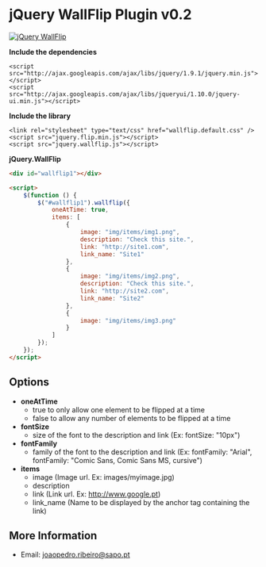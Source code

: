# jQuery WallFlip Plugin v0.2 #


[![jQuery WallFlip](http://s7.postimage.org/vnnl72nob/wallflip.png)](https://github.com/rollbackpt/jQuery.WallFlip)


**Include the dependencies**

    <script src="http://ajax.googleapis.com/ajax/libs/jquery/1.9.1/jquery.min.js"></script>
    <script src="http://ajax.googleapis.com/ajax/libs/jqueryui/1.10.0/jquery-ui.min.js"></script>

**Include the library**
    
    <link rel="stylesheet" type="text/css" href="wallflip.default.css" />
    <script src="jquery.flip.min.js"></script>
    <script src="jquery.wallflip.js"></script>

**jQuery.WallFlip**

```html
<div id="wallflip1"></div>

<script>
    $(function () {
    	$("#wallflip1").wallflip({
    		oneAtTime: true,
    		items: [
    			{
    				image: "img/items/img1.png",
    				description: "Check this site.",
    				link: "http://site1.com",
    				link_name: "Site1"
    			},
    			{
    				image: "img/items/img2.png",
    				description: "Check this site.",
    				link: "http://site2.com",
    				link_name: "Site2"
    			},
    			{
    				image: "img/items/img3.png"
    			}
    		]
    	});
    });
</script>
```

## Options

* **oneAtTime** 
   - true to only allow one element to be flipped at a time
   - false to allow any number of elements to be flipped at a time
* **fontSize** 
   - size of the font to the description and link (Ex: fontSize: "10px")
* **fontFamily** 
   - family of the font to the description and link (Ex: fontFamily: "Arial", fontFamily: "Comic Sans, Comic Sans MS, cursive")
* **items**
   - image (Image url. Ex: images/myimage.jpg)
   - description 
   - link (Link url. Ex: http://www.google.pt)
   - link_name (Name to be displayed by the anchor tag containing the link)

## More Information
   - Email: joaopedro.ribeiro@sapo.pt
